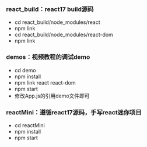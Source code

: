 ### react_build：react17 build源码

* cd react_build/node_modules/react
* npm link
* cd react_build/node_modules/react-dom
* npm link

### demos：视频教程的调试demo

* cd demo
* npm install
* npm link react react-dom
* npm start
* 修改App.js的引用demo文件即可

### reactMini：遵循react17源码，手写react迷你项目

* cd reactMini
* npm install
* npm start
